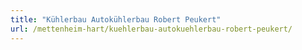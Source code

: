 ```yaml
---
title: "Kühlerbau Autokühlerbau Robert Peukert"
url: /mettenheim-hart/kuehlerbau-autokuehlerbau-robert-peukert/
---
```

